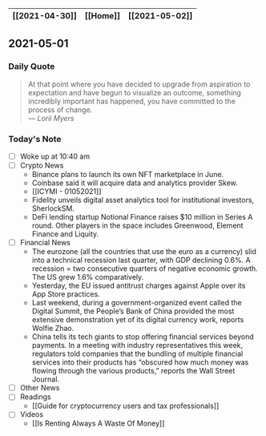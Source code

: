 | [[2021-04-30]] | [[Home]] | [[2021-05-02]] |
| :------------: | :------: | :------------: |

## 2021-05-01 

### Daily Quote
> At that point where you have decided to upgrade from aspiration to expectation and have begun to visualize an outcome, something incredibly important has happened, you have committed to the process of change.  
> &mdash; <cite>Lorii Myers</cite>

### Today's Note
- [ ] Woke up at 10:40 am
- [ ] Crypto News
	- Binance plans to launch its own NFT marketplace in June.
	- Coinbase said it will acquire data and analytics provider Skew.
	- [[ICYMI - 01052021]]
	- Fidelity unveils digital asset analytics tool for institutional investors, SherlockSM.
	- DeFi lending startup Notional Finance raises $10 million in Series A round. Other players in the space includes Greenwood, Element Finance and Liquity.
- [ ] Financial News
	- The eurozone (all the countries that use the euro as a currency) slid into a technical recession last quarter, with GDP declining 0.6%. A recession = two consecutive quarters of negative economic growth. The US grew 1.6% comparatively.
	- Yesterday, the EU issued antitrust charges against Apple over its App Store practices.
	- Last weekend, during a government-organized event called the Digital Summit, the People’s Bank of China provided the most extensive demonstration yet of its digital currency work, reports Wolfie Zhao.
	- China tells its tech giants to stop offering financial services beyond payments. In a meeting with industry representatives this week, regulators told companies that the bundling of multiple financial services into their products has “obscured how much money was flowing through the various products,” reports the Wall Street Journal.
- [ ] Other News
- [ ] Readings
	- [[Guide for cryptocurrency users and tax professionals]]
- [ ] Videos
	- [[Is Renting Always A Waste Of Money]]